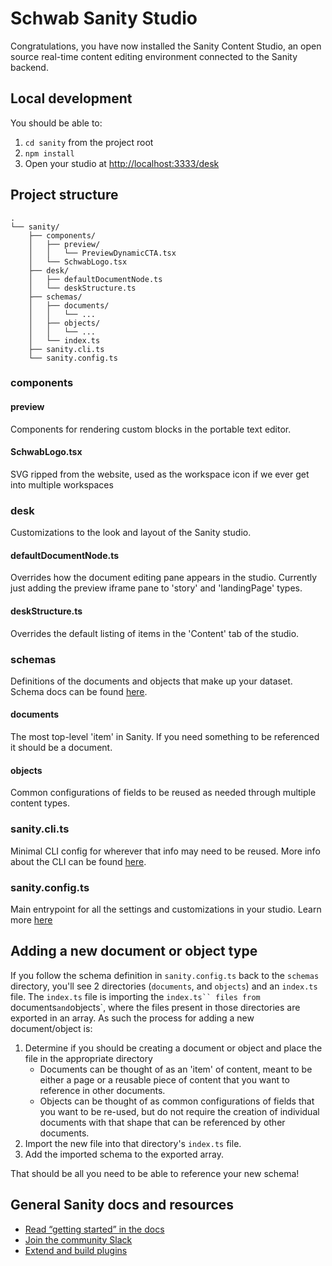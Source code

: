 # Schwab Sanity Studio

Congratulations, you have now installed the Sanity Content Studio, an open source real-time content editing environment connected to the Sanity backend.

## Local development

You should be able to:

1. `cd sanity` from the project root
2. `npm install`
3. Open your studio at [http://localhost:3333/desk](http://localhost:3333/desk)

## Project structure

```
.
└── sanity/
    ├── components/
    │   ├── preview/
    │   │   └── PreviewDynamicCTA.tsx
    │   └── SchwabLogo.tsx
    ├── desk/
    │   ├── defaultDocumentNode.ts
    │   └── deskStructure.ts
    ├── schemas/
    │   ├── documents/
    │   │   └── ...
    │   ├── objects/
    │   │   └── ...
    │   └── index.ts
    ├── sanity.cli.ts
    └── sanity.config.ts
```

### components

#### preview

Components for rendering custom blocks in the portable text editor.

#### SchwabLogo.tsx

SVG ripped from the website, used as the workspace icon if we ever get into multiple workspaces

### desk

Customizations to the look and layout of the Sanity studio.

#### defaultDocumentNode.ts

Overrides how the document editing pane appears in the studio. Currently just adding the preview iframe pane to 'story' and 'landingPage' types.

#### deskStructure.ts

Overrides the default listing of items in the 'Content' tab of the studio.

### schemas

Definitions of the documents and objects that make up your dataset. Schema docs can be found [here](https://www.sanity.io/docs/schema-types).

#### documents

The most top-level 'item' in Sanity. If you need something to be referenced it should be a document.

#### objects

Common configurations of fields to be reused as needed through multiple content types.

### sanity.cli.ts

Minimal CLI config for wherever that info may need to be reused. More info about the CLI can be found [here](https://www.sanity.io/docs/cli).

### sanity.config.ts

Main entrypoint for all the settings and customizations in your studio. Learn more [here](https://www.sanity.io/docs/configuration)

## Adding a new document or object type

If you follow the schema definition in `sanity.config.ts` back to the `schemas` directory, you'll see 2 directories (`documents`, and `objects`) and an `index.ts` file. The `index.ts` file is importing the `index.ts`` files from `documents`and`objects`, where the files present in those directories are exported in an array. As such the process for adding a new document/object is:

1. Determine if you should be creating a document or object and place the file in the appropriate directory
    - Documents can be thought of as an 'item' of content, meant to be either a page or a reusable piece of content that you want to reference in other documents.
    - Objects can be thought of as common configurations of fields that you want to be re-used, but do not require the creation of individual documents with that shape that can be referenced by other documents.
2. Import the new file into that directory's `index.ts` file.
3. Add the imported schema to the exported array.

That should be all you need to be able to reference your new schema!

## General Sanity docs and resources

-   [Read “getting started” in the docs](https://www.sanity.io/docs/introduction/getting-started?utm_source=readme)
-   [Join the community Slack](https://slack.sanity.io/?utm_source=readme)
-   [Extend and build plugins](https://www.sanity.io/docs/content-studio/extending?utm_source=readme)
